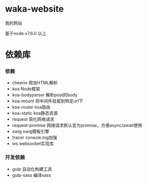 # waka-website
我的网站

基于node v7.6.0 以上

# 依赖库

### 依赖

- cheerio 爬虫HTML解析
- koa Node框架
- koa-bodyparser 解析post的body
- koa-mount 将中间件挂载到特定url下
- koa-router koa路由
- koa-static koa静态资源
- request 简化网络请求
- request-promise 网络请求默认变为promise，方便async/await使用
- swig swig模板引擎
- tracer console.log加强
- ws websocket实现库

### 开发依赖

- gulp 自动化构建工具
- gulp-sass 编译sass

